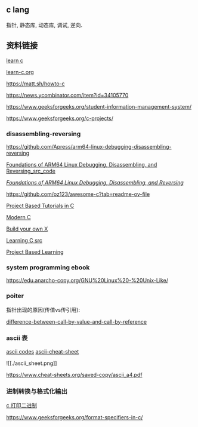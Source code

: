 

## c lang

指针, 静态库, 动态库, 调试, 逆向.



## 资料链接

[learn c](https://github.com/abhayanigam/Learn_C)

[learn-c.org](https://www.learn-c.org/)

https://matt.sh/howto-c

https://news.ycombinator.com/item?id=34105770

https://www.geeksforgeeks.org/student-information-management-system/

https://www.geeksforgeeks.org/c-projects/



### disassembling-reversing

https://github.com/Apress/arm64-linux-debugging-disassembling-reversing

[Foundations of ARM64 Linux Debugging, Disassembling, and Reversing_src_code](https://github.com/Apress/arm64-linux-debugging-disassembling-reversing)

[_Foundations of ARM64 Linux Debugging, Disassembling, and Reversing_](https://link.springer.com/book/10.1007/978-1-4842-9082-8)


https://github.com/oz123/awesome-c?tab=readme-ov-file

[Project Based Tutorials in C](https://github.com/mtb0x1/Project-Based-Tutorials-in-C?tab=readme-ov-file)

 [Modern C](http://icube-icps.unistra.fr/img_auth.php/d/db/ModernC.pdf)

[Build your own X](https://github.com/codecrafters-io/build-your-own-x)

[Learning C src](https://github.com/h0mbre/Learning-C)

[Project Based Learning](https://github.com/practical-tutorials/project-based-learning)



### system programming ebook

https://edu.anarcho-copy.org/GNU%20Linux%20-%20Unix-Like/

### poiter

指针出现的原因(传值vs传引用):

[difference-between-call-by-value-and-call-by-reference](https://www.geeksforgeeks.org/difference-between-call-by-value-and-call-by-reference/)


### ascii 表

[ascii codes](https://www.petefreitag.com/cheatsheets/ascii-codes/)
[ascii-cheat-sheet](https://catonmat.net/ascii-cheat-sheet)


![[./ascii_sheet.png]]

https://www.cheat-sheets.org/saved-copy/ascii_a4.pdf


### 进制转换与格式化输出

[c 打印二进制](https://stackoverflow.com/a/3208376)

https://www.geeksforgeeks.org/format-specifiers-in-c/